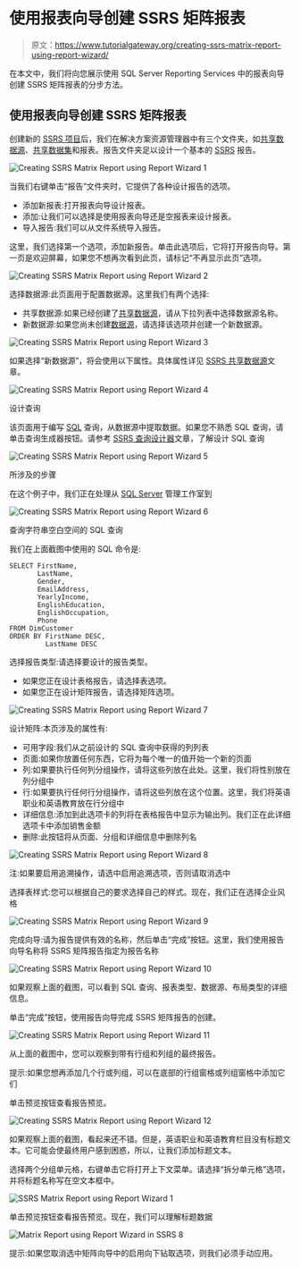 # 使用报表向导创建 SSRS 矩阵报表

> 原文：<https://www.tutorialgateway.org/creating-ssrs-matrix-report-using-report-wizard/>

在本文中，我们将向您展示使用 SQL Server Reporting Services 中的报表向导创建 SSRS 矩阵报表的分步方法。

## 使用报表向导创建 SSRS 矩阵报表

创建新的 [SSRS 项目](https://www.tutorialgateway.org/create-new-project-in-ssrs/)后，我们在解决方案资源管理器中有三个文件夹，如[共享数据源](https://www.tutorialgateway.org/ssrs-shared-data-source/)、[共享数据集](https://www.tutorialgateway.org/shared-dataset-in-ssrs/)和报表。报告文件夹足以设计一个基本的 [SSRS](https://www.tutorialgateway.org/ssrs/) 报告。

![Creating SSRS Matrix Report using Report Wizard 1](img/58b8b318ff0e06b13327c80bc36152cf.png)

当我们右键单击“报告”文件夹时，它提供了各种设计报告的选项。

*   添加新报表:打开报表向导设计报表。
*   添加:让我们可以选择是使用报表向导还是空报表来设计报表。
*   导入报告:我们可以从文件系统导入报告。

这里，我们选择第一个选项，添加新报告。单击此选项后，它将打开报告向导。第一页是欢迎屏幕，如果您不想再次看到此页，请标记“不再显示此页”选项。

![Creating SSRS Matrix Report using Report Wizard 2](img/119efa222536d122cf09ec6ca61f0c7c.png)

选择数据源:此页面用于配置数据源。这里我们有两个选择:

*   共享数据源:如果已经创建了[共享数据源](https://www.tutorialgateway.org/ssrs-shared-data-source/)，请从下拉列表中选择数据源名称。
*   新数据源:如果您尚未创建[数据源](https://www.tutorialgateway.org/embedded-data-source-in-ssrs/)，请选择该选项并创建一个新数据源。

![Creating SSRS Matrix Report using Report Wizard 3](img/c4d5e3e11c75df5e58b9e3cf65bdc6c3.png)

如果选择“新数据源”，将会使用以下属性。具体属性详见 [SSRS 共享数据源](https://www.tutorialgateway.org/ssrs-shared-data-source/)文章。

![Creating SSRS Matrix Report using Report Wizard 4](img/897df1181b2e59560dae9c6fb2c7be91.png)

设计查询

该页面用于编写 [SQL](https://www.tutorialgateway.org/sql/) 查询，从数据源中提取数据。如果您不熟悉 SQL 查询，请单击查询生成器按钮。请参考 [SSRS 查询设计器](https://www.tutorialgateway.org/ssrs-query-designer/)文章，了解设计 SQL 查询

![Creating SSRS Matrix Report using Report Wizard 5](img/1e3fb333d730ce2441d9cd4a87a93b0e.png)

所涉及的步骤

在这个例子中，我们正在处理从 [SQL Server](https://www.tutorialgateway.org/sql/) 管理工作室到

![Creating SSRS Matrix Report using Report Wizard 6](img/8da0353d845a6a9eae03e3a1f85b890c.png)

查询字符串空白空间的 SQL 查询

我们在上面截图中使用的 SQL 命令是:

```
SELECT FirstName, 
       LastName, 
       Gender, 
       EmailAddress, 
       YearlyIncome, 
       EnglishEducation, 
       EnglishOccupation, 
       Phone
FROM DimCustomer
ORDER BY FirstName DESC, 
         LastName DESC
```

选择报告类型:请选择要设计的报告类型。

*   如果您正在设计表格报告，请选择表选项。
*   如果您正在设计矩阵报告，请选择矩阵选项。

![Creating SSRS Matrix Report using Report Wizard 7](img/f65530f44daddbec7eaecf228bdce504.png)

设计矩阵:本页涉及的属性有:

*   可用字段:我们从之前设计的 SQL 查询中获得的列列表
*   页面:如果你放置任何东西，它将为每个唯一的值开始一个新的页面
*   列:如果要执行任何列分组操作，请将这些列放在此处。这里，我们将性别放在列分组中
*   行:如果要执行任何行分组操作，请将这些列放在这个位置。这里，我们将英语职业和英语教育放在行分组中
*   详细信息:添加到此选项卡的列将在表格报告中显示为输出列。我们正在此详细选项卡中添加销售金额
*   删除:此按钮将从页面、分组和详细信息中删除列名

![Creating SSRS Matrix Report using Report Wizard 8](img/57cc905ef6f3cb863e4acea32fb5c795.png)

注:如果要启用追溯操作，请选中启用追溯选项，否则请取消选中

选择表样式:您可以根据自己的要求选择自己的样式。现在，我们正在选择企业风格

![Creating SSRS Matrix Report using Report Wizard 9](img/c92a613602895c2dc303806254c414d6.png)

完成向导:请为报告提供有效的名称，然后单击“完成”按钮。这里，我们使用报告向导名称将 SSRS 矩阵报告指定为报告名称

![Creating SSRS Matrix Report using Report Wizard 10](img/6834136e15f407ac453e13915192d073.png)

如果观察上面的截图，可以看到 SQL 查询、报表类型、数据源、布局类型的详细信息。

单击“完成”按钮，使用报告向导完成 SSRS 矩阵报告的创建。

![Creating SSRS Matrix Report using Report Wizard 11](img/85a46b36598855b9177fcdc5880ca53f.png)

从上面的截图中，您可以观察到带有行组和列组的最终报告。

提示:如果您想再添加几个行或列组，可以在底部的行组窗格或列组窗格中添加它们

单击预览按钮查看报告预览。

![Creating SSRS Matrix Report using Report Wizard 12](img/7bce9eeb69b36bcd698455163130f104.png)

如果观察上面的截图，看起来还不错。但是，英语职业和英语教育栏目没有标题文本。它可能会使最终用户感到困惑，所以，让我们添加标题文本。

选择两个分组单元格，右键单击它将打开上下文菜单。请选择“拆分单元格”选项，并将标题名称写在空文本框中。

![SSRS Matrix Report using Report Wizard 1](img/1b1f7d6c0a3b22c6bb3adadd58e0f611.png)

单击预览按钮查看报告预览。现在，我们可以理解标题数据

![Matrix Report using Report Wizard in SSRS 8](img/640f1e0cbeea6d88cc207551c54959e7.png)

提示:如果您取消选中矩阵向导中的启用向下钻取选项，则我们必须手动应用。